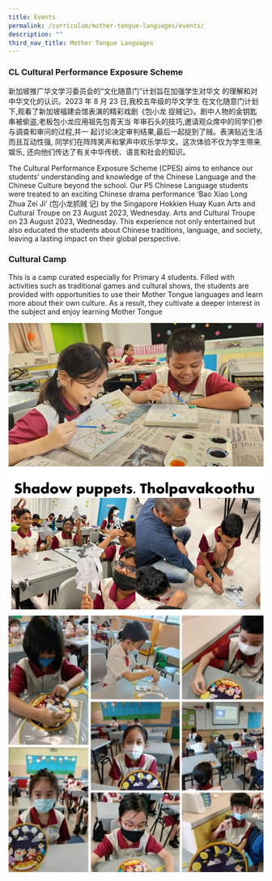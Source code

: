 ```yaml
---
title: Events
permalink: /curriculum/mother-tongue-languages/events/
description: ""
third_nav_title: Mother Tongue Languages
---
```

###  CL Cultural Performance Exposure Scheme

新加坡推广华文学习委员会的“文化随意门”计划旨在加强学生对华文
的理解和对中华文化的认识。2023 年 8 月 23 日,我校五年级的华文学生
在文化随意门计划下,观看了新加坡福建会馆表演的精彩戏剧《包小龙
捉贼记》。剧中人物的金钥匙串被偷盗,老板包小龙应用祖先包青天当
年审石头的技巧,邀请观众席中的同学们参与调查和审问的过程,并一
起讨论决定审判结果,最后一起捉到了贼。表演贴近生活而且互动性强,
同学们在阵阵笑声和掌声中欢乐学华文。这次体验不仅为学生带来娱乐,
还向他们传达了有关中华传统、语言和社会的知识。

The Cultural Performance Exposure Scheme (CPES)
aims to enhance our students’ understanding and
knowledge of the Chinese Language and the Chinese
Culture beyond the school. Our P5 Chinese Language
students were treated to an exciting Chinese drama
performance ‘Bao Xiao Long Zhua Zei Ji’ (包小龙抓贼
记) by the Singapore Hokkien Huay Kuan Arts and
Cultural Troupe on 23 August 2023, Wednesday. 
Arts and Cultural Troupe on 23 August 2023, Wednesday. This experience not only entertained but also educated the students about Chinese traditions, language, and society, leaving a lasting
impact on their global perspective.



### Cultural Camp

This is a camp curated especially for Primary 4 students. Filled with activities such as traditional games and cultural shows, the students are provided with opportunities to use their Mother Tongue languages and learn more about their own culture. As a result, they cultivate a deeper interest in the subject and enjoy learning Mother Tongue

![](/images/mtl_cultural%20camp_1june2023_01(s).jpg)
![](/images/mtl_cultural%20camp_1june2023_02.JPG)
![](/images/mtl_cultural%20camp_1june2023_03.JPG)